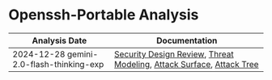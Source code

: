 # Openssh-Portable Analysis
| Analysis Date | Documentation |
|---------------|---------------|
| 2024-12-28 gemini-2.0-flash-thinking-exp | [Security Design Review](openssh/openssh-portable/2024-12-28-gemini-2.0-flash-thinking-exp/sec-design.md), [Threat Modeling](openssh/openssh-portable/2024-12-28-gemini-2.0-flash-thinking-exp/threat-modeling.md), [Attack Surface](openssh/openssh-portable/2024-12-28-gemini-2.0-flash-thinking-exp/attack-surface.md), [Attack Tree](openssh/openssh-portable/2024-12-28-gemini-2.0-flash-thinking-exp/attack-tree.md) |